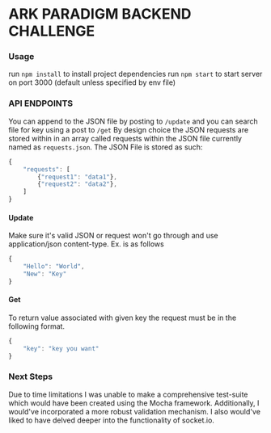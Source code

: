# ARK PARADIGM BACKEND CHALLENGE

### Usage

run `npm install` to install project dependencies
run `npm start` to start server on port 3000 (default unless specified by env file)

### API ENDPOINTS

You can append to the JSON file by posting to `/update` and you can search file for key using a post to `/get`
By design choice the JSON requests are stored within in an array called requests within the JSON file currently named as `requests.json`. The JSON File is stored as such:

``` javascript
{
    "requests": [
        {"request1": "data1"},
        {"request2": "data2"},
    ]
}
```

#### Update

Make sure it's valid JSON or request won't go through and use application/json content-type. Ex. is as follows

```javascript
{
    "Hello": "World",
    "New": "Key"
}
```

#### Get

To return value associated with given key the request must be in the following format. 

```javascript
{
    "key": "key you want"
}
```

### Next Steps

Due to time limitations I was unable to make a comprehensive test-suite which would have been created using the Mocha framework. Additionally, I would've incorporated a more robust validation mechanism. I also would've liked to have delved deeper into the functionality of socket.io. 
